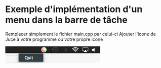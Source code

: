 # Exemple d'implémentation d'un menu dans la barre de tâche

Remplacer simplement le fichier main.cpp par celui-ci
Ajouter l'icone de Juce à votre programme ou votre propre icone

![Texte alternatif](taskbar.png) 
